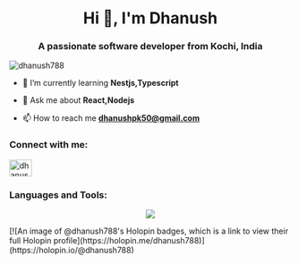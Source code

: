 <h1 align="center">Hi 👋, I'm Dhanush</h1>
<h3 align="center">A passionate software developer from Kochi, India</h3>

<p align="left"> <img src="https://komarev.com/ghpvc/?username=dhanush788&label=Profile%20views&color=0e75b6&style=flat" alt="dhanush788" /> </p>

- 🌱 I’m currently learning **Nestjs,Typescript**

- 💬 Ask me about **React,Nodejs** 

- 📫 How to reach me **dhanushpk50@gmail.com**

<h3 align="left">Connect with me:</h3>
<p align="left">
<a href="https://linkedin.com/in/dhanush-p-k-a6aa1a1b6" target="blank"><img align="center" src="https://raw.githubusercontent.com/rahuldkjain/github-profile-readme-generator/master/src/images/icons/Social/linked-in-alt.svg" alt="dhanush-p-k-a6aa1a1b6" height="30" width="40" /></a>
</p>



<h3 align="left">Languages and Tools:</h3>
<p align="center"><a href="https://skillicons.dev" >
    <img src="https://skillicons.dev/icons?i=html,css,js,ts,react,tailwind,figma,nextjs,replit,c,cpp,firebase,nodejs,php,express,mysql&perline=8" />
  </a>
  </p>
[![An image of @dhanush788's Holopin badges, which is a link to view their full Holopin profile](https://holopin.me/dhanush788)](https://holopin.io/@dhanush788)
<!-- <p><img align="center" src="https://github-readme-stats.vercel.app/api/top-langs?username=dhanush788&show_icons=true&locale=en&layout=compact&theme=nord" alt="dhanush788" /></p> -->

<!-- <p><img align="center" src="https://github-readme-streak-stats.herokuapp.com/?user=dhanush788&theme=dracula" alt="dhanush788" /></p> -->

